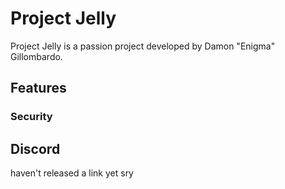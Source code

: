 # Project Jelly
Project Jelly is a passion project developed by Damon "Enigma" Gillombardo.

## Features
### Security

## Discord
haven't released a link yet sry
